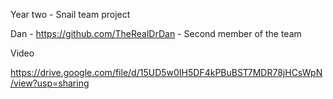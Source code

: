 Year two - Snail team project

Dan - https://github.com/TheRealDrDan - Second member of the team

Video

https://drive.google.com/file/d/15UD5w0IH5DF4kPBuBST7MDR78jHCsWpN/view?usp=sharing
